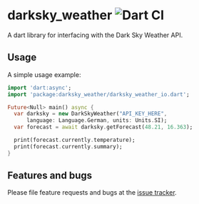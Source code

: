# darksky_weather ![Dart CI](https://github.com/rinukkusu/darksky-weather-dart/workflows/Dart%20CI/badge.svg)

A dart library for interfacing with the Dark Sky Weather API.

## Usage

A simple usage example:

```dart
import 'dart:async';
import 'package:darksky_weather/darksky_weather_io.dart';

Future<Null> main() async {
  var darksky = new DarkSkyWeather("API_KEY_HERE",
      language: Language.German, units: Units.SI);
  var forecast = await darksky.getForecast(48.21, 16.363);

  print(forecast.currently.temperature);
  print(forecast.currently.summary);
}
```

## Features and bugs

Please file feature requests and bugs at the [issue tracker][tracker].

[tracker]: https://github.com/rinukkusu/darksky-weather-dart/issues
